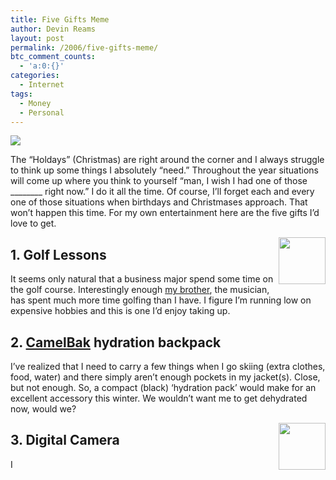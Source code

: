 ```yaml
---
title: Five Gifts Meme
author: Devin Reams
layout: post
permalink: /2006/five-gifts-meme/
btc_comment_counts:
  - 'a:0:{}'
categories:
  - Internet
tags:
  - Money
  - Personal
---
```

<img src="https://devin.rea.ms/wp-content/uploads/2006/12/gifts.jpg" align="center" />

The &#8220;Holdays&#8221; (Christmas) are right around the corner and I always struggle to think up some things I absolutely &#8220;need.&#8221; Throughout the year situations will come up where you think to yourself &#8220;man, I wish I had one of those \___\_____ right now.&#8221; I do it all the time. Of course, I&#8217;ll forget each and every one of those situations when birthdays and Christmases approach. That won&#8217;t happen this time. For my own entertainment here are the five gifts I&#8217;d love to get.

<!--more-->

<div padding="5">
  <img src="https://devin.rea.ms/wp-content/uploads/2006/12/golf.jpg" align="right" width="75" height="75" />
</div>

## 1. Golf Lessons

It seems only natural that a business major spend some time on the golf course. Interestingly enough [my brother][1], the musician, has spent much more time golfing than I have. I figure I&#8217;m running low on expensive hobbies and this is one I&#8217;d enjoy taking up.

## 2. [CamelBak][2] hydration backpack

I&#8217;ve realized that I need to carry a few things when I go skiing (extra clothes, food, water) and there simply aren&#8217;t enough pockets in my jacket(s). Close, but not enough. So, a compact (black) &#8216;hydration pack&#8217; would make for an excellent accessory this winter. We wouldn&#8217;t want me to get dehydrated now, would we?

<div padding="5">
  <img src="https://devin.rea.ms/wp-content/uploads/2006/12/camera.jpg" align="right" width="75" height="75" />
</div>

## 3. Digital Camera

I

 [1]: http://www.brandenreams.com/
 [2]: http://www.camelbak.com/index.cfm